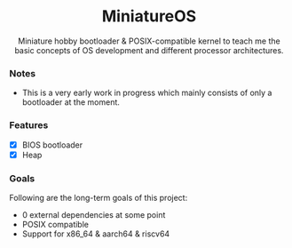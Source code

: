 <div align="center">

# MiniatureOS
Miniature hobby bootloader & POSIX-compatible kernel to teach me the basic concepts of OS development and different processor architectures.

</div>

### Notes
- This is a very early work in progress which mainly consists of only a bootloader at the moment.

### Features
- [X] BIOS bootloader
- [X] Heap

### Goals
Following are the long-term goals of this project:
- 0 external dependencies at some point
- POSIX compatible
- Support for x86_64 & aarch64 & riscv64